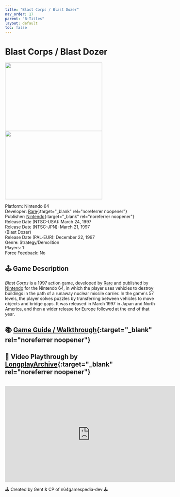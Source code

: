 ```yaml
---
title: "Blast Corps / Blast Dozer"
nav_order: 17
parent: "B-Titles"
layout: default
toc: false
---
```


# Blast Corps / Blast Dozer

<b>
  <img src="https://upload.wikimedia.org/wikipedia/en/8/83/Blast_Corps_Coverart.png" alt="" style="object-fit:cover;width:320px;height:224px"/>
  <img src="https://images.launchbox-app.com/7023b9e9-824a-4c03-94ba-09d1dad655e7.png" alt="" style="object-fit:cover;width:320px;height:224px"/>
</b>

Platform: Nintendo 64  
Developer: [Rare](https://en.wikipedia.org/wiki/Rare_(company)){:target="_blank" rel="noreferrer noopener"}  
Publisher: [Nintendo](https://en.wikipedia.org/wiki/Nintendo){:target="_blank" rel="noreferrer noopener"}  
Release Date (NTSC-USA): March 24, 1997  
Release Date (NTSC-JPN): March 21, 1997  
(Blast Dozer)  
Release Date (PAL-EUR): December 22, 1997  
Genre: Strategy/Demolition  
Players: 1  
Force Feedback: No  

## 🕹️ Game Description

*Blast Corps* is a 1997 action game, developed by [Rare](https://en.wikipedia.org/wiki/Rare_(company)) and published by [Nintendo](https://en.wikipedia.org/wiki/Nintendo) for the Nintendo 64, in which the player uses vehicles to destroy buildings in the path of a runaway nuclear missile carrier. In the game's 57 levels, the player solves puzzles by transferring between vehicles to move objects and bridge gaps. It was released in March 1997 in Japan and North America, and then a wider release for Europe followed at the end of that year.

## 📚 [Game Guide / Walkthrough](https://gamefaqs.gamespot.com/n64/196774-blast-corps/faqs/3154){:target="_blank" rel="noreferrer noopener"}

## 🎥 Video Playthrough by [LongplayArchive](https://www.youtube.com/channel/UCM8XzXipyTsylZ_WsGKmdKQ){:target="_blank" rel="noreferrer noopener"}
<br />
<iframe width="560" height="315" src="https://www.youtube.com/embed/YCHUmTs5S0I" title="Blast Corps – Longplay by LongplayArchive" frameborder="0" allowfullscreen></iframe>

🕹️ Created by Gent & CP of n64gamespedia-dev 🕹️

<!-- Vault Format: n64gamespedia-dev -->
<!-- Protocol Source: _vault-specs/format-protocol.md -->
